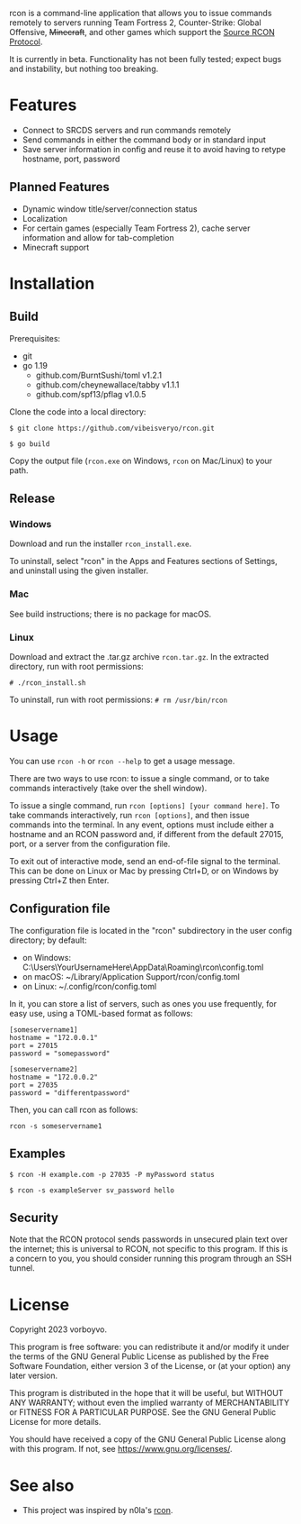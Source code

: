 rcon is a command-line application that allows you to issue commands remotely
to servers running Team Fortress 2, Counter-Strike: Global Offensive, ~~Minecraft~~,
and other games which support the [Source RCON Protocol](https://developer.valvesoftware.com/wiki/Source_RCON_Protocol).

It is currently in beta. Functionality has not been fully tested; expect bugs and instability, but nothing too breaking.

# Features

* Connect to SRCDS servers and run commands remotely
* Send commands in either the command body or in standard input
* Save server information in config and reuse it to avoid having to retype hostname, port, password

## Planned Features

* Dynamic window title/server/connection status
* Localization
* For certain games (especially Team Fortress 2), cache server information and allow for tab-completion
* Minecraft support

# Installation

## Build

Prerequisites:
* git
* go 1.19
  * github.com/BurntSushi/toml v1.2.1
  * github.com/cheynewallace/tabby v1.1.1
  * github.com/spf13/pflag v1.0.5

Clone the code into a local directory:

```$ git clone https://github.com/vibeisveryo/rcon.git```

```$ go build```

Copy the output file (`rcon.exe` on Windows, `rcon` on Mac/Linux) to your path.

## Release

### Windows

Download and run the installer `rcon_install.exe`.

To uninstall, select "rcon" in the Apps and Features sections of Settings, and uninstall using the given installer.

### Mac

See build instructions; there is no package for macOS.

### Linux

Download and extract the .tar.gz archive `rcon.tar.gz`. In the extracted directory, run with root permissions:

```# ./rcon_install.sh```

To uninstall, run with root permissions:
```# rm /usr/bin/rcon```

# Usage

You can use `rcon -h` or `rcon --help` to get a usage message.

There are two ways to use rcon: to issue a single command, or to take commands interactively (take over the shell window).

To issue a single command, run `rcon [options] [your command here]`. To take commands interactively, run `rcon [options]`, and then issue commands into the terminal. In any event, options must include either a hostname and an RCON password and, if different from the default 27015, port, or a server from the configuration file.

To exit out of interactive mode, send an end-of-file signal to the terminal. This can be done on Linux or Mac by pressing Ctrl+D, or on Windows by pressing Ctrl+Z then Enter.

## Configuration file

The configuration file is located in the "rcon" subdirectory in the user config directory; by default:
* on Windows: C:\Users\YourUsernameHere\AppData\Roaming\rcon\config.toml
* on macOS: ~/Library/Application Support/rcon/config.toml
* on Linux: ~/.config/rcon/config.toml

In it, you can store a list of servers, such as ones you use frequently, for easy use, using a TOML-based format as follows:

```
[someservername1]
hostname = "172.0.0.1"
port = 27015
password = "somepassword"

[someservername2]
hostname = "172.0.0.2"
port = 27035
password = "differentpassword"
```

Then, you can call rcon as follows:

```rcon -s someservername1```

## Examples

```$ rcon -H example.com -p 27035 -P myPassword status```

```$ rcon -s exampleServer sv_password hello```

## Security

Note that the RCON protocol sends passwords in unsecured plain text over the internet; this is universal to RCON, not specific to this program. If this is a concern to you, you should consider running this program through an SSH tunnel.

# License

Copyright 2023 vorboyvo.

This program is free software: you can redistribute it and/or modify it under the terms of the GNU General Public
License as published by the Free Software Foundation, either version 3 of the License, or (at your option) any later
version.

This program is distributed in the hope that it will be useful, but WITHOUT ANY WARRANTY; without even the implied
warranty of MERCHANTABILITY or FITNESS FOR A PARTICULAR PURPOSE. See the GNU General Public License for more details.

You should have received a copy of the GNU General Public License along with this program. If not, see
https://www.gnu.org/licenses/.

# See also

* This project was inspired by n0la's [rcon](https://github.com/n0la/rcon).
